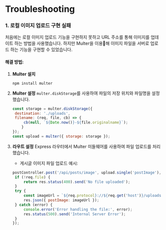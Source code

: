 # Troubleshooting
### 1. 로컬 이미지 업로드 구현 실패
처음에는 로컬 이미지 업로드 기능을 구현하지 못하고 URL 주소를 통해 이미지를 업데이트 하는 방법을 사용했습니다. 하지만 Multer을 이용해 이미지 파일을 서버로 업로드 하는 기능을 구현할 수 있었습니다.
#### 해결 방법:
1. **Multer 설치**
   ```
   npm install multer
   ```
2. **Multer 설정**
   `multer.diskStorage`를 사용하여 파일의 저장 위치와 파일명을 설정했습니다.
   
   ```javascript
   const storage = multer.diskStorage({
    destination: './uploads',
    filename: (req, file, cb) => {
        cb(null, `${Date.now()}-${file.originalname}`);
       }
   });
   const upload = multer({ storage: storage });
   ```

3. **라우트 설정**
   Express 라우터에서 Multer 미들웨어를 사용하여 파일 업로드를 처리했습니다.
   - 게시글 이미지 파일 업로드 예시:
   ```javascript
   postController.post('/api/posts/image', upload.single('postImage'), (req, res) => {
    if (!req.file) {
        return res.status(400).send('No file uploaded');
    }
    try {
        const imageUrl = `${req.protocol}://${req.get('host')}/uploads/${req.file.filename}`;
        res.json({ postImage: imageUrl });
    } catch (error) {
        console.error('Error handling the file:', error);
        res.status(500).send('Internal Server Error');
    }
   });
   ```
